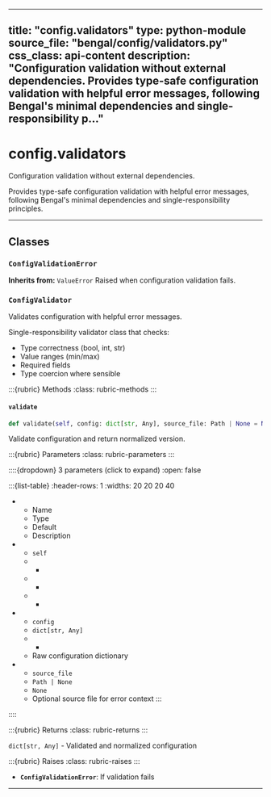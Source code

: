 
---
title: "config.validators"
type: python-module
source_file: "bengal/config/validators.py"
css_class: api-content
description: "Configuration validation without external dependencies.  Provides type-safe configuration validation with helpful error messages, following Bengal's minimal dependencies and single-responsibility p..."
---

# config.validators

Configuration validation without external dependencies.

Provides type-safe configuration validation with helpful error messages,
following Bengal's minimal dependencies and single-responsibility principles.

---

## Classes

### `ConfigValidationError`

**Inherits from:** `ValueError`
Raised when configuration validation fails.





### `ConfigValidator`


Validates configuration with helpful error messages.

Single-responsibility validator class that checks:
- Type correctness (bool, int, str)
- Value ranges (min/max)
- Required fields
- Type coercion where sensible




:::{rubric} Methods
:class: rubric-methods
:::
#### `validate`
```python
def validate(self, config: dict[str, Any], source_file: Path | None = None) -> dict[str, Any]
```

Validate configuration and return normalized version.



:::{rubric} Parameters
:class: rubric-parameters
:::

::::{dropdown} 3 parameters (click to expand)
:open: false

:::{list-table}
:header-rows: 1
:widths: 20 20 20 40

* - Name
  - Type
  - Default
  - Description
* - `self`
  - -
  - -
  - -
* - `config`
  - `dict[str, Any]`
  - -
  - Raw configuration dictionary
* - `source_file`
  - `Path | None`
  - `None`
  - Optional source file for error context
:::

::::

:::{rubric} Returns
:class: rubric-returns
:::

`dict[str, Any]` - Validated and normalized configuration

:::{rubric} Raises
:class: rubric-raises
:::
- **`ConfigValidationError`**: If validation fails



---
